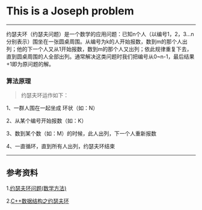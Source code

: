 # This is a Joseph problem

------

约瑟夫环（约瑟夫问题）是一个数学的应用问题：已知n个人（以编号1，2，3...n分别表示）围坐在一张圆桌周围。从编号为k的人开始报数，数到m的那个人出列；他的下一个人又从1开始报数，数到m的那个人又出列；依此规律重复下去，直到圆桌周围的人全部出列。通常解决这类问题时我们把编号从0~n-1，最后结果+1即为原问题的解。


### 算法原理

> 约瑟夫环运作如下：</br>  

1、一群人围在一起坐成  环状（如：N）</br>   

2、从某个编号开始报数（如：K）</br>   

3、数到某个数（如：M）的时候，此人出列，下一个人重新报数</br>   

4、一直循环，直到所有人出列，约瑟夫环结束</br>   



------

## 参考资料

1.[约瑟夫环问题(数学方法)](http://blog.163.com/seeker_forever/blog/static/16323893820107535243739/)</br>   

2.[C++数据结构之约瑟夫环](https://wenku.baidu.com/view/4bd19b1da76e58fafab00329.html)
